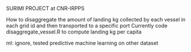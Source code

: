SURIMI PROJECT at CNR-IRPPS

How to disaggregate the amount of landing kg collected by each vessel in each grid id and then transported to a specific port
Currently code disaggregate_vessel.R to compute landing kg per capita

ml: ignore, tested predictive machine learning on other dataset
